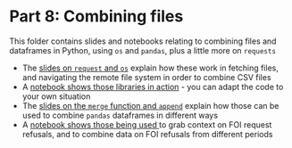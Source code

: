 # Part 8: Combining files

This folder contains slides and notebooks relating to combining files and dataframes in Python, using `os` and `pandas`, plus a little more on `requests`

* The [slides on `request` and `os`](https://github.com/paulbradshaw/pythonin12parts/blob/main/part8/07_Requests_os.pdf) explain how these work in fetching files, and navigating the remote file system in order to combine CSV files
* A [notebook shows those libraries in action](https://github.com/paulbradshaw/pythonin12parts/blob/main/part8/10osRequests.ipynb) - you can adapt the code to your own situation
* The [slides on the `merge` function and `append`](https://github.com/paulbradshaw/pythonin12parts/blob/main/part8/08_mergePython.pdf) explain how those can be used to combine `pandas` dataframes in different ways
* A [notebook shows those being used ](https://github.com/paulbradshaw/pythonin12parts/blob/main/part8/11mergePandas.ipynb)to grab context on FOI request refusals, and to combine data on FOI refusals from different periods
